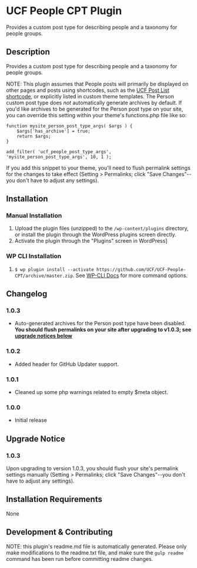 # UCF People CPT Plugin #

Provides a custom post type for describing people and a taxonomy for people groups.


## Description ##

Provides a custom post type for describing people and a taxonomy for people groups.

NOTE: This plugin assumes that People posts will primarily be displayed on other pages and posts using shortcodes, such as the [UCF Post List shortcode](https://github.com/UCF/UCF-Post-List-Shortcode), or explicitly listed in custom theme templates.  The Person custom post type does _not_ automatically generate archives by default.  If you'd like archives to be generated for the Person post type on your site, you can override this setting within your theme's functions.php file like so:

```
function mysite_person_post_type_args( $args ) {
	$args['has_archive'] = true;
	return $args;
}

add_filter( 'ucf_people_post_type_args', 'mysite_person_post_type_args', 10, 1 );
```

If you add this snippet to your theme, you'll need to flush permalink settings for the changes to take effect (Setting > Permalinks; click "Save Changes"--you don't have to adjust any settings).


## Installation ##

### Manual Installation ###
1. Upload the plugin files (unzipped) to the `/wp-content/plugins` directory, or install the plugin through the WordPress plugins screen directly.
2. Activate the plugin through the "Plugins" screen in WordPress]

### WP CLI Installation ###
1. `$ wp plugin install --activate https://github.com/UCF/UCF-People-CPT/archive/master.zip`.  See [WP-CLI Docs](http://wp-cli.org/commands/plugin/install/) for more command options.


## Changelog ##

### 1.0.3 ###
* Auto-generated archives for the Person post type have been disabled.  **You should flush permalinks on your site after upgrading to v1.0.3; see [upgrade notices below](#upgrade-notice)**

### 1.0.2 ###
* Added header for GitHub Updater support.

### 1.0.1 ###
* Cleaned up some php warnings related to empty $meta object.

### 1.0.0 ###
* Initial release


## Upgrade Notice ##

### 1.0.3 ###
Upon upgrading to version 1.0.3, you should flush your site's permalink settings manually (Setting > Permalinks; click "Save Changes"--you don't have to adjust any settings).


## Installation Requirements ##

None


## Development & Contributing ##

NOTE: this plugin's readme.md file is automatically generated.  Please only make modifications to the readme.txt file, and make sure the `gulp readme` command has been run before committing readme changes.
